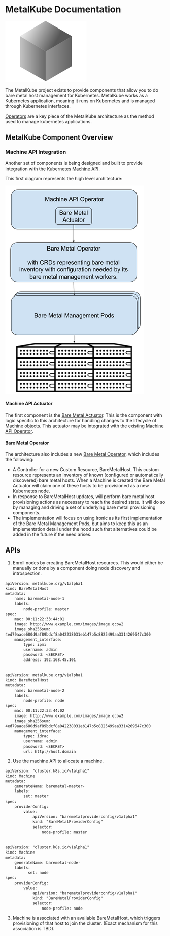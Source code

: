 # MetalKube Documentation

![MetalKube Logo](images/metalkube.png)

The MetalKube project exists to provide components that allow you to do bare
metal host management for Kubernetes.  MetalKube works as a Kubernetes
application, meaning it runs on Kubernetes and is managed through Kubernetes
interfaces.

[Operators](https://github.com/operator-framework/operator-sdk) are a key piece
of the MetalKube architecture as the method used to manage kubernetes
applications.

## MetalKube Component Overview

### Machine API Integration

Another set of components is being designed and built to provide integration
with the Kubernetes [Machine
API](https://github.com/kubernetes-sigs/cluster-api).

This first diagram represents the high level architecture:

![High Level Architecture](images/high-level-arch.png)

#### Machine API Actuator

The first component is the [Bare Metal
Actuator](https://github.com/metalkube/cluster-api-provider-bare-metal).  This
is the component with logic specific to this architecture for handling changes
to the lifecycle of Machine objects.  This actuator may be integrated with the
existing [Machine API
Operator](https://github.com/openshift/machine-api-operator).

#### Bare Metal Operator

The architecture also includes a new [Bare Metal
Operator](https://github.com/metalkube/bare-metal-operator), which includes the
following:

* A Controller for a new Custom Resource, BareMetalHost.  This custom resource
  represents an inventory of known (configured or automatically discovered)
  bare metal hosts.  When a Machine is created the Bare Metal Actuator will
  claim one of these hosts to be provisioned as a new Kubernetes node.
* In response to BareMetalHost updates, will perform bare metal host
  provisioning actions as necessary to reach the desired state.  It will do so
  by managing and driving a set of underlying bare metal provisioning
  components.
* The implementation will focus on using Ironic as its first implementation of
  the Bare Metal Management Pods, but aims to keep this as an implementation
  detail under the hood such that alternatives could be added in the future if
  the need arises.

## APIs

1. Enroll nodes by creating BareMetalHost resources.  This would either be
   manually or done by a component doing node discovery and introspection.

```
apiVersion: metalkube.org/v1alpha1
kind: BareMetalHost
metadata:
    name: baremetal-node-1
    labels:
        node-profile: master
spec:
    mac: 00:11:22:33:44:01
    image: http://www.example.com/images/image.qcow2
    image_sha256sum: 4ed79aace680d9af89bdcf8a042238031eb147b5c8825499aa3314269647c300
    management_interface:
        type: ipmi
        username: admin
        password: <SECRET>
        address: 192.168.45.101


apiVersion: metalkube.org/v1alpha1
kind: BareMetalHost
metadata:
    name: baremetal-node-2
    labels:
        node-profile: node
spec:
    mac: 00:11:22:33:44:02
    image: http://www.example.com/images/image.qcow2
    image_sha256sum: 4ed79aace680d9af89bdcf8a042238031eb147b5c8825499aa3314269647c300
    management_interface:
        type: idrac
        username: admin
        password: <SECRET>
        url: http://host.domain
```

2. Use the machine API to allocate a machine.

```
apiVersion: "cluster.k8s.io/v1alpha1"
kind: Machine
metadata:
    generateName: baremetal-master-
    labels:
        set: master
spec:
    providerConfig:
        value:
            apiVersion: "baremetalproviderconfig/v1alpha1"
            kind: "BareMetalProviderConfig"
            selector:
                node-profile: master


apiVersion: "cluster.k8s.io/v1alpha1"
kind: Machine
metadata:
    generateName: baremetal-node-
    labels:
          set: node
spec:
    providerConfig:
        value:
            apiVersion: "baremetalproviderconfig/v1alpha1"
            kind: "BareMetalProviderConfig"
            selector:
                node-profile: node
```

3. Machine is associated with an available BareMetalHost, which triggers
   provisioning of that host to join the cluster.  (Exact mechanism for this
   association is TBD).

